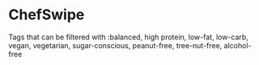 # ChefSwipe

Tags that can be filtered with :balanced, high protein, low-fat, low-carb, 
vegan, vegetarian, sugar-conscious, peanut-free, tree-nut-free, alcohol-free
